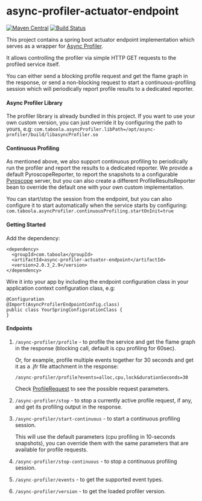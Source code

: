 # async-profiler-actuator-endpoint

[![Maven Central](https://maven-badges.herokuapp.com/maven-central/com.taboola/async-profiler-actuator-endpoint/badge.svg?style=plastic)](https://maven-badges.herokuapp.com/maven-central/com.taboola/async-profiler-actuator-endpoint)
[![Build Status](https://travis-ci.org/taboola/async-profiler-actuator-endpoint.svg?branch=master)](https://travis-ci.org/taboola/async-profiler-actuator-endpoint)

This project contains a spring boot actuator endpoint implementation which serves as a wrapper for [Async Profiler](https://github.com/jvm-profiling-tools/async-profiler).

It allows controlling the profiler via simple HTTP GET requests to the profiled service itself. 

You can either send a blocking profile request and get the flame graph in the response, or send a non-blocking request to start a continuous-profiling session which will periodically report profile results to a dedicated reporter. 

#### Async Profiler Library
The profiler library is already bundled in this project. If you want to use your own custom version, you can just override it by configuring the path to yours, e.g: 
```com.taboola.asyncProfiler.libPath=/opt/async-profiler/build/libasyncProfiler.so```

#### Continuous Profiling
As mentioned above, we also support continuous profiling to periodically run the profiler and report the results to a dedicated reporter.
We provide a default PyroscopeReporter, to report the snapshots to a configurable [Pyroscope](https://github.com/pyroscope-io/pyroscope) server, but you can also create a different ProfileResultsReporter bean to override the default one with your own custom implementation.

You can start/stop the session from the endpoint, but you can also configure it to start automatically when the service starts by configuring:
```com.taboola.asyncProfiler.continuousProfiling.startOnInit=true```


#### Getting Started
Add the dependency:
```
<dependency>
  <groupId>com.taboola</groupId>
  <artifactId>async-profiler-actuator-endpoint</artifactId>
  <version>2.0.3_2.9</version>
</dependency>
```

Wire it into your app by including the endpoint configuration class in your application context configuration class, e.g:
```
@Configuration
@Import(AsyncProfilerEndpointConfig.class) 
public class YourSpringConfigurationClass {
}
```

#### Endpoints
1. `/async-profiler/profile` - to profile the service and get the flame graph in the response (blocking call, default is cpu profiling for 60sec).
    
    Or, for example, profile multiple events together for 30 seconds and get it as a .jfr file attachment in the response:

   `/async-profiler/profile?events=alloc,cpu,lock&durationSeconds=30`

    Check [ProfileRequest](https://github.com/taboola/async-profiler-actuator-endpoint/blob/main/src/main/java/com/taboola/async_profiler/api/facade/ProfileRequest.java) to see the possible request parameters.


2. `/async-profiler/stop` - to stop a currently active profile request, if any, and get its profiling output in the response.


3. `/async-profiler/start-continuous` - to start a continuous profiling session. 

    This will use the default parameters (cpu profiling in 10-seconds snapshots), you can override them with the same parameters that are available for profile requests.


4. `/async-profiler/stop-continuous` - to stop a continuous profiling session.


5. `/async-profiler/events` - to get the supported event types.


6. `/async-profiler/version` - to get the loaded profiler version.